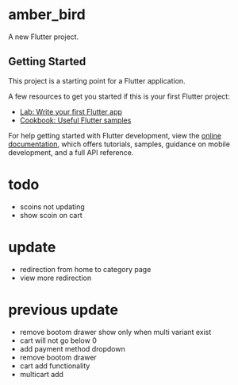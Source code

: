 # amber_bird

A new Flutter project.

## Getting Started

This project is a starting point for a Flutter application.

A few resources to get you started if this is your first Flutter project:

- [Lab: Write your first Flutter app](https://docs.flutter.dev/get-started/codelab)
- [Cookbook: Useful Flutter samples](https://docs.flutter.dev/cookbook)

For help getting started with Flutter development, view the
[online documentation](https://docs.flutter.dev/), which offers tutorials,
samples, guidance on mobile development, and a full API reference.


# todo  
 - scoins not updating 
 - show scoin on cart
# update 
 - redirection from home to category page
 - view more redirection

# previous update
- remove bootom drawer show only when multi variant exist
- cart will not go below 0
- add payment method dropdown 
- remove bootom drawer
- cart add functionality
- multicart add
